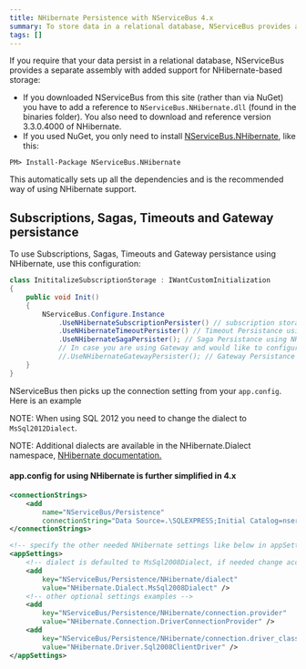 ```yaml
---
title: NHibernate Persistence with NServiceBus 4.x
summary: To store data in a relational database, NServiceBus provides a separate assembly with support for NHibernate-based storage.
tags: []
---
```


If you require that your data persist in a relational database, NServiceBus provides a separate assembly with added support for NHibernate-based storage:

-   If you downloaded NServiceBus from this site (rather than via NuGet) you have to add a reference to `NServiceBus.NHibernate.dll` (found in the binaries folder). You also need to download and reference version 3.3.0.4000 of NHibernate.
-   If you used NuGet, you only need to install [NServiceBus.NHibernate](https://www.nuget.org/packages/NServiceBus.NHibernate), like this:

```
PM> Install-Package NServiceBus.NHibernate
```
This automatically sets up all the dependencies and is the recommended way of using NHibernate support.


Subscriptions, Sagas, Timeouts and Gateway persistance
------------------------------------------------------

To use Subscriptions, Sagas, Timeouts and Gateway persistance using NHibernate, use this configuration:

```C#
class InititalizeSubscriptionStorage : IWantCustomInitialization
{
    public void Init()
    {
        NServiceBus.Configure.Instance
            .UseNHibernateSubscriptionPersister() // subscription storage using NHibernate
            .UseNHibernateTimeoutPersister() // Timeout Persistance using NHibernate
            .UseNHibernateSagaPersister(); // Saga Persistance using NHibernate
            // In case you are using Gateway and would like to configure the persistence, also do the below:
            //.UseNHibernateGatewayPersister(); // Gateway Persistance using NHibernate
    }
}
```

NServiceBus then picks up the connection setting from your `app.config`. Here is an example


NOTE: When using SQL 2012 you need to change the dialect to `MsSql2012Dialect`.

NOTE: Additional dialects are available in the NHibernate.Dialect namespace, [NHibernate documentation.](http://nhforge.org/doc/nh/en/index.html#configuration-xmlconfig)

#### app.config for using NHibernate is further simplified in 4.x

```XML
<connectionStrings>
    <add 
        name="NServiceBus/Persistence" 
        connectionString="Data Source=.\SQLEXPRESS;Initial Catalog=nservicebus;Integrated Security=True"/>
</connectionStrings>    

<!-- specify the other needed NHibernate settings like below in appSettings:-->
<appSettings>
    <!-- dialect is defaulted to MsSql2008Dialect, if needed change accordingly -->
    <add 
        key="NServiceBus/Persistence/NHibernate/dialect" 
        value="NHibernate.Dialect.MsSql2008Dialect" />
    <!-- other optional settings examples -->
    <add 
        key="NServiceBus/Persistence/NHibernate/connection.provider"
        value="NHibernate.Connection.DriverConnectionProvider" />
    <add 
        key="NServiceBus/Persistence/NHibernate/connection.driver_class" 
        value="NHibernate.Driver.Sql2008ClientDriver" />
</appSettings>
```






